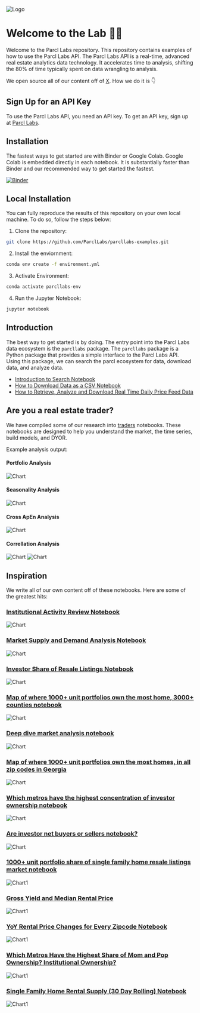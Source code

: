 ![Logo](img/labs.jpg)
# Welcome to the Lab 🥼🧪

Welcome to the Parcl Labs repository. This repository contains examples of how to use the Parcl Labs API. The Parcl Labs API is a real-time, advanced real estate analytics data technology. It accelerates time to analysis, shifting the 80% of time typically spent on data wrangling to analysis.

We open source all of our content off of [X](https://twitter.com/ParclLabs). How we do it is 👇

## Sign Up for an API Key

To use the Parcl Labs API, you need an API key. To get an API key, sign up at [Parcl Labs](https://dashboard.parcllabs.com/signup).

## Installation

The fastest ways to get started are with Binder or Google Colab. Google Colab is embedded directly in each notebook. It is substantially faster than Binder and our recommended way to get started the fastest. 

[![Binder](https://mybinder.org/badge_logo.svg)](https://mybinder.org/v2/gh/ParclLabs/parcllabs-examples/main)

## Local Installation

You can fully reproduce the results of this repository on your own local machine. To do so, follow the steps below:

1. Clone the repository:

```bash
git clone https://github.com/ParclLabs/parcllabs-examples.git
```

2. Install the enviornment:

```bash
conda env create -f environment.yml
```

3. Activate Environment:

```bash
conda activate parcllabs-env
```

4. Run the Jupyter Notebook:

```bash
jupyter notebook
```

## Introduction

The best way to get started is by doing. The entry point into the Parcl Labs data ecosystem is the `parcllabs` package. The `parcllabs` package is a Python package that provides a simple interface to the Parcl Labs API. Using this package, we can search the parcl ecosystem for data, download data, and analyze data.

- [Introduction to Search Notebook](python/introduction/search.ipynb)
- [How to Download Data as a CSV Notebook](python/introduction/download_data.ipynb)
- [How to Retrieve, Analyze and Download Real Time Daily Price Feed Data](python/introduction/price_feed.ipynb)

## Are you a real estate trader? 

We have compiled some of our research into [traders](python/traders) notebooks. These notebooks are designed to help you understand the market, the time series, build models, and DYOR. 

Example analysis output: 

#### Portfolio Analysis
![Chart](python/assets/traders/portfolio.png)

#### Seasonality Analysis
![Chart](python/assets/traders/pf_seasonality.png)

#### Cross ApEn Analysis
![Chart](python/assets/traders/cross_apen.png)

#### Correllation Analysis
![Chart](python/assets/traders/us_housing_vs_rents.png)
![Chart](python/assets/traders/corr_coef_since_23.png)

## Inspiration

We write all of our own content off of these notebooks. Here are some of the greatest hits: 

### [Institutional Activity Review Notebook](python/inspiration/investors/port_1000_plus_acq_disp.ipynb)

![Chart](python/assets/april_institutional_activity.png)

### [Market Supply and Demand Analysis Notebook](python/inspiration/supply_demand.ipynb)

![Chart](python/assets/purchase_price_vs_new_listings_price.png)

### [Investor Share of Resale Listings Notebook](python/inspiration/investor_share_of_resale_listings.ipynb)

![Chart](python/assets/atlanta_investor_share.png)

### [Map of where 1000+ unit portfolios own the most home, 3000+ counties notebook](python/inspiration/map_of_investor_ownership.ipynb)

![Chart](python/assets/large_institutional_ownership.png)

### [Deep dive market analysis notebook](python/inspiration/market_analysis.ipynb)

![Chart](python/assets/purchase_price_vs_list_price.png)

### [Map of where 1000+ unit portfolios own the most homes, in all zip codes in Georgia](python/inspiration/map_of_investor_ownership_zip_code.ipynb)
![Chart](python/assets/atlanta_investor_ownership.png)

### [Which metros have the highest concentration of investor ownership notebook](python/inspiration/table_of_investor_concentration.ipynb)

![Chart](python/assets/all_homes_owned_by_investors.png)

### [Are investor net buyers or sellers notebook?](python/inspiration/table_of_purchase_to_sale_ratio.ipynb)

![Chart](python/assets/purchase_to_sale_ratio.png)

### [1000+ unit portfolio share of single family home resale listings market notebook](python/inspiration/large_institutional_impact_on_resale_market.ipynb)

![Chart1](python/assets/percent_of_resale_market_by_1000_plus_unit_portfolios.png)

### [Gross Yield and Median Rental Price](python/inspiration/gross_yield_vs_rental_price.ipynb)

![Chart1](python/assets/gross_yield_and_rent_price.png)

### [YoY Rental Price Changes for Every Zipcode Notebook](python/inspiration/map_of_yoy_rental_rates_by_zip.ipynb)

![Chart1](python/assets/fl_yoy_rental_prices.png)

### [Which Metros Have the Highest Share of Mom and Pop Ownership? Institutional Ownership?](python/inspiration/table_of_mom_and_pop_vs_institutions_ownership.ipynb)

![Chart1](python/assets/top100_metros_mom_and_pops.png)


### [Single Family Home Rental Supply (30 Day Rolling) Notebook](python/inspiration/single_family_new_rental_listings_supply.ipynb)

![Chart1](python/assets/sfh_rental_supply_30_day.png)